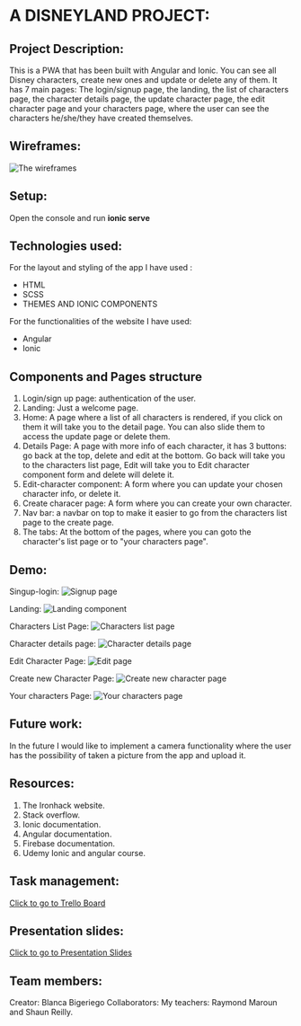 # A DISNEYLAND PROJECT:

## Project Description:
This is a PWA that has been built with Angular and Ionic.  You can see all Disney characters, create new ones and update or delete any of them. It has 7 main pages: The login/signup page, the landing, the list of characters page, the character details page, the update character page, the edit character page and your characters page, where the user can see the characters he/she/they have created themselves.

## Wireframes:
  

![The wireframes](src/assets/wireframes.png)

## Setup:
Open the console and run **ionic serve**

## Technologies used:
For the layout and styling of the app I have used : 

 - HTML
 - SCSS
 - THEMES AND IONIC COMPONENTS

For the functionalities of the website I have used:

 - Angular
 - Ionic

##    Components and Pages structure


 1. Login/sign up page: authentication of the user.
 2.  Landing: Just a welcome page.
 3. Home: A page where a list of all characters is rendered, if you click on them it will take you to the detail page. You can also slide them to access the update page or delete them.
 4. Details Page: A page with more info of each character, it has 3 buttons: go back at the top, delete and edit at the bottom. Go back will take you to the characters list page, Edit will take you to Edit character component form and delete will delete it.
 5. Edit-character component: A form where you can update your chosen character info, or delete it.
 6. Create characer page: A form where you can create your own character.
 7. Nav bar: a navbar on top to make it easier to go from the characters list page to the create page.
 8. The tabs: At the bottom of the pages, where you can goto the character's list page or to "your characters page".


## Demo:

Singup-login:
![Signup page](src/assets/loginpage.png)

Landing:
![Landing component](src/assets/landing.png)

Characters List Page:
![Characters list page](src/assets/characters-list.png)

Character details page:
![Character details page](src/assets/character-details.png)

Edit Character Page:
![Edit page](src/assets/edit.png)

Create new Character Page:
![Create new character page](src/assets/create.png)

Your characters Page:
![Your characters page](src/assets/your-characters.png)


## Future work:
In the future I would like to implement a camera functionality where the user has the possibility of taken a picture from the app and upload it.

## Resources:

 1. The Ironhack website.
 2. Stack overflow.
 3. Ionic documentation.
 4. Angular documentation.
 5. Firebase documentation.
 6. Udemy Ionic and angular course.

## Task management:
[Click to go to Trello Board](https://trello.com/b/pvy1iX1h/ionic-project)

## Presentation slides:
[Click to go to Presentation Slides]()

 

## Team members:
Creator: Blanca Bigeriego
Collaborators: My teachers: Raymond Maroun and Shaun Reilly.
